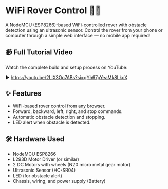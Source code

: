 # WiFi Rover Control 🚗📡

A NodeMCU (ESP8266)-based WiFi-controlled rover with obstacle detection using an ultrasonic sensor.
Control the rover from your phone or computer through a simple web interface — no mobile app required!

## 📹 Full Tutorial Video

Watch the complete build and setup process on YouTube:

▶ https://youtu.be/2LIX3Oo7ABs?si=gYh67pYeaMk8LkcX

## ✨ Features

* WiFi-based rover control from any browser.
* Forward, backward, left, right, and stop commands.
* Automatic obstacle detection and stopping.
* LED alert when obstacle is detected.

## 🛠 Hardware Used

* NodeMCU ESP8266
* L293D Motor Driver (or similar)
* 2 DC Motors with wheels (N20 micro metal gear motor)
* Ultrasonic Sensor (HC-SR04)
* LED (for obstacle alert)
* Chassis, wiring, and power supply (Battery)
